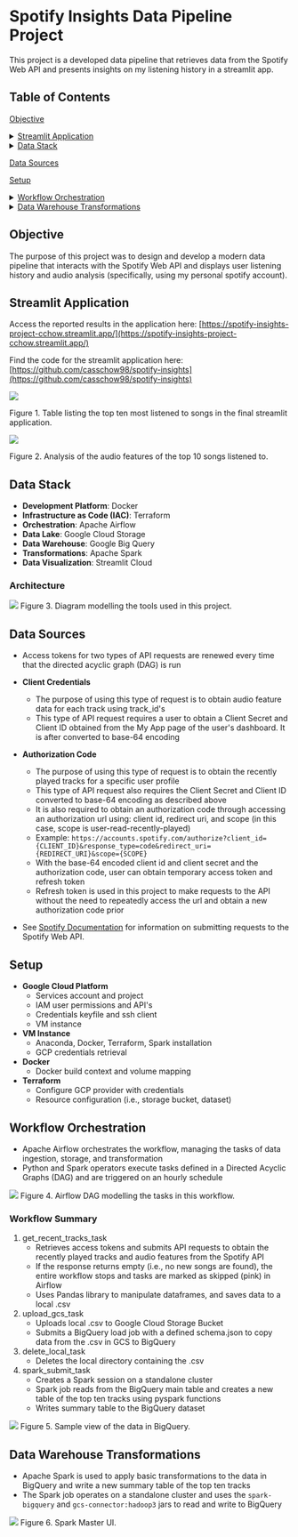 <a name="top"></a> <!-- Custom anchor -->
# Spotify Insights Data Pipeline Project
This project is a developed data pipeline that retrieves data from the Spotify Web API and presents insights on my listening history in a streamlit app.

## Table of Contents
[Objective](#objective)
<details>
  <summary><a href="#streamlit-application">Streamlit Application</a></summary>
  
  - [Figure 1](#figure-1). Table listing the top ten most listened to songs in the final streamlit application.
  - [Figure 2](#figure-2). Analysis of the audio features of the top 10 songs listened to.
</details>
<details>
  <summary><a href="#data-stack">Data Stack</a></summary>
  
  - [Figure 3](#figure-3). Diagram of the tools used in this project.
</details>

[Data Sources](#data-sources)

[Setup](#setup)
<details>
  <summary><a href="#workflow-orchestration">Workflow Orchestration</a></summary>
  
  - [Figure 4](#figure-4). Airflow DAG modelling the tasks in this workflow.
  - [Figure 5](#figure-5). Sample view of the data in BigQuery.

</details>
<details>
  <summary><a href="#data-warehouse-transformations">Data Warehouse Transformations</a></summary>

  - [Figure 6](#figure-6). Spark Master UI.
</details>


## Objective
The purpose of this project was to design and develop a modern data pipeline that interacts with the Spotify Web API and displays user listening history and audio analysis (specifically, using my personal spotify account).

## Streamlit Application
Access the reported results in the application here: [https://spotify-insights-project-cchow.streamlit.app/](https://spotify-insights-project-cchow.streamlit.app/)

Find the code for the streamlit application here: [https://github.com/casschow98/spotify-insights](https://github.com/casschow98/spotify-insights)

<a name="figure-1"></a>

[![](images/spotify_top_ten.png)](https://spotify-insights-project-cchow.streamlit.app/)

Figure 1. Table listing the top ten most listened to songs in the final streamlit application.

<a name="figure-2"></a>

![](images/spotify_bar_graph.png)

Figure 2. Analysis of the audio features of the top 10 songs listened to.


## Data Stack
- **Development Platform**: Docker
- **Infrastructure as Code (IAC)**: Terraform
- **Orchestration**: Apache Airflow
- **Data Lake**: Google Cloud Storage
- **Data Warehouse**: Google Big Query
- **Transformations**: Apache Spark
- **Data Visualization**: Streamlit Cloud

### Architecture
<a name="figure-3"></a>

![](images/data-stack-diagram.jpg)
Figure 3. Diagram modelling the tools used in this project.

## Data Sources
- Access tokens for two types of API requests are renewed every time that the directed acyclic graph (DAG) is run
- **Client Credentials**
  - The purpose of using this type of request is to obtain audio feature data for each track using track_id's
  - This type of API request requires a user to obtain a Client Secret and Client ID obtained from the My App page of the user's dashboard. It is after converted to base-64 encoding
- **Authorization Code**
  - The purpose of using this type of request is to obtain the recently played tracks for a specific user profile
  - This type of API request also requires the Client Secret and Client ID converted to base-64 encoding as described above
  - It is also required to obtain an authorization code through accessing an authorization url using: client id, redirect uri, and scope (in this case, scope is user-read-recently-played)
  - Example:
    `https://accounts.spotify.com/authorize?client_id={CLIENT_ID}&response_type=code&redirect_uri={REDIRECT_URI}&scope={SCOPE}`
  - With the base-64 encoded client id and client secret and the authorization code, user can obtain temporary access token and refresh token
  - Refresh token is used in this project to make requests to the API without the need to repeatedly access the url and obtain a new authorization code prior
 
  
- See [Spotify Documentation](https://developer.spotify.com/documentation/web-api/concepts/authorization) for information on submitting requests to the Spotify Web API.

## Setup
- **Google Cloud Platform**
  - Services account and project
  - IAM user permissions and API's
  - Credentials keyfile and ssh client
  - VM instance
- **VM Instance**
  - Anaconda, Docker, Terraform, Spark installation
  - GCP credentials retrieval
- **Docker**
  - Docker build context and volume mapping
- **Terraform**
  - Configure GCP provider with credentials
  - Resource configuration (i.e., storage bucket, dataset)

## Workflow Orchestration
- Apache Airflow orchestrates the workflow, managing the tasks of data ingestion, storage, and transformation
- Python and Spark operators execute tasks defined in a Directed Acyclic Graphs (DAG) and are triggered on an hourly schedule

<a name="figure-4"></a>

![](images/spotify_dag.png)
Figure 4. Airflow DAG modelling the tasks in this workflow.

### Workflow Summary
1. get_recent_tracks_task
   - Retrieves access tokens and submits API requests to obtain the recently played tracks and audio features from the Spotify API
   - If the response returns empty (i.e., no new songs are found), the entire workflow stops and tasks are marked as skipped (pink) in Airflow
   - Uses Pandas library to manipulate dataframes, and saves data to a local .csv
2. upload_gcs_task
   - Uploads local .csv to Google Cloud Storage Bucket
   - Submits a BigQuery load job with a defined schema.json to copy data from the .csv in GCS to BigQuery
3. delete_local_task
   - Deletes the local directory containing the .csv
4. spark_submit_task
   - Creates a Spark session on a standalone cluster
   - Spark job reads from the BigQuery main table and creates a new table of the top ten tracks using pyspark functions
   - Writes summary table to the BigQuery dataset

<a name="figure-5"></a>

![](images/bigquery_spotify_2.png)
Figure 5. Sample view of the data in BigQuery.

   
## Data Warehouse Transformations
- Apache Spark is used to apply basic transformations to the data in BigQuery and write a new summary table of the top ten tracks
- The Spark job operates on a standalone cluster and uses the `spark-bigquery` and `gcs-connector:hadoop3` jars to read and write to BigQuery

<a name="figure-6"></a>

![](images/spotify_pipeline_spark.png)
Figure 6. Spark Master UI.


